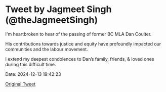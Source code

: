 # Tweet by Jagmeet Singh (@theJagmeetSingh)

I'm heartbroken to hear of the passing of former BC MLA Dan Coulter.

His contributions towards justice and equity have profoundly impacted our communities and the labour movement.

I extend my deepest condolences to Dan’s family, friends, &amp; loved ones during this difficult time.

Date: 2024-12-13 19:42:23

[Original Tweet](https://x.com/theJagmeetSingh/status/1867656332691882054)
